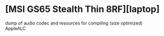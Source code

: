 # [MSI GS65 Stealth Thin 8RF][laptop]

dump of audio codec and resources for compiling (size optimized) AppleALC
